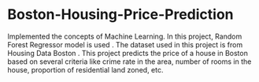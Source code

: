 # Boston-Housing-Price-Prediction
Implemented the concepts of Machine Learning. In this project,  Random Forest Regressor model is used . The dataset used in this project is from Housing Data Boston . This project predicts the price of a house in Boston based on several criteria like crime rate in the area, number of rooms in the house, proportion of residential land zoned, etc.
